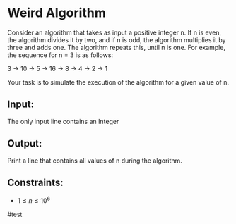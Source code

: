 # Weird Algorithm

Consider an algorithm that takes as input a positive integer n. If n is even, the algorithm divides it by two, and if n is odd, the algorithm multiplies it by three and adds one. The algorithm repeats this, until n is one. For example, the sequence for n = 3 is as follows:

3 → 10 → 5 → 16 → 8 → 4 → 2 → 1

Your task is to simulate the execution of the algorithm for a given value of n.


## Input:
The only input line contains an Integer


## Output:
Print a line that contains all values of n during the algorithm.

## Constraints:
- $1 \leq n \leq 10^6$

#test

